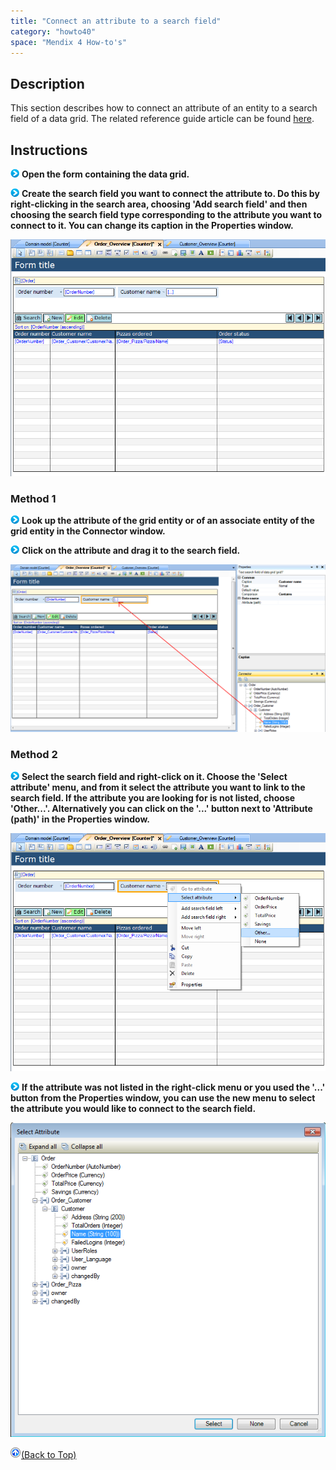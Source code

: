 ```yaml
---
title: "Connect an attribute to a search field"
category: "howto40"
space: "Mendix 4 How-to's"
---
```

## Description

This section describes how to connect an attribute of an entity to a search field of a data grid. The related reference guide article can be found [here](https://world.mendix.com/pages/releaseview.action?pageId=9699836).

## Instructions

![](attachments/819203/917932.png) **Open the form containing the data grid.**

![](attachments/819203/917932.png) **Create the search field you want to connect the attribute to. Do this by right-clicking in the search area, choosing 'Add search field' and then choosing the search field type corresponding to the attribute you want to connect to it. You can change its caption in the Properties window.**

![](attachments/2621449/2752611.png)

### Method 1

![](attachments/819203/917932.png) **Look up the attribute of the grid entity or of an associate entity of the grid entity in the Connector window.**

![](attachments/819203/917932.png) **Click on the attribute and drag it to the search field.**

![](attachments/2621449/2752616.png)

### Method 2

![](attachments/819203/917932.png) **Select the search field and right-click on it. Choose the 'Select attribute' menu, and from it select the attribute you want to link to the search field. If the attribute you are looking for is not listed, choose 'Other...'. Alternatively you can click on the '...' button next to 'Attribute (path)' in the Properties window.**

![](attachments/2621449/2752617.png)

![](attachments/819203/917932.png) **If the attribute was not listed in the right-click menu or you used the '...' button from the Properties window, you can use the new menu to select the attribute you would like to connect to the search field.**

![](attachments/2621449/2752610.png)

[![](attachments/819203/917564.png)](Connect+an+attribute+to+a+search+field)[(Back to Top)](Connect+an+attribute+to+a+search+field)